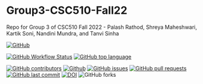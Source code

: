 # Group3-CSC510-Fall22
Repo for Group 3 of CSC510 Fall 2022 - Palash Rathod, Shreya Maheshwari, Kartik Soni, Nandini Mundra, and Tanvi Sinha

[![GitHub](https://img.shields.io/github/license/kartikson1/Group3-CSC510-Fall22)](https://github.com/kartikson1/Group3-CSC510-Fall22/blob/main/LICENSE)
<!-- ![GitHub Workflow Status](https://img.shields.io/github/workflow/status/kartikson1/Group3-CSC510-Fall22/Python%20application) -->
[![GitHub Workflow Status](https://img.shields.io/github/workflow/status/kartikson1/Group3-CSC510-Fall22/Python%20application)](https://github.com/kartikson1/Group3-CSC510-Fall22/actions)
[![GitHub top language](https://img.shields.io/github/languages/top/kartikson1/Group3-CSC510-Fall22)](https://docs.python.org/3/)
<!-- ![Codecov](https://img.shields.io/codecov/c/github/kartikson1/Group3-CSC510-Fall22?flag=codecov&token=cd650c80-d8e0-491b-a414-55a9be644064) -->
[![GitHub contributors](https://img.shields.io/github/contributors/kartikson1/Group3-CSC510-Fall22)](https://github.com/kartikson1/Group3-CSC510-Fall22/graphs/contributors)
[![Github](https://img.shields.io/badge/language-python-red.svg)](https://docs.python.org/3/)
[![GitHub issues](https://img.shields.io/github/issues/kartikson1/Group3-CSC510-Fall22)](https://github.com/kartikson1/Group3-CSC510-Fall22/issues)
[![GitHub pull requests](https://img.shields.io/github/issues-pr/kartikson1/Group3-CSC510-Fall22)](https://github.com/kartikson1/Group3-CSC510-Fall22/pulls)
[![GitHub last commit](https://img.shields.io/github/last-commit/kartikson1/Group3-CSC510-Fall22)](https://github.com/kartikson1/Group3-CSC510-Fall22/commits/main)
[![DOI](https://zenodo.org/badge/529980851.svg)](https://zenodo.org/badge/latestdoi/529980851)
![GitHub forks](https://img.shields.io/github/forks/kartikson1/Group3-CSC510-Fall22?style=social)
